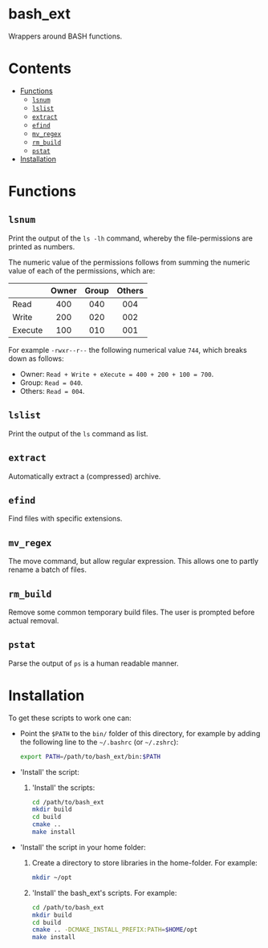 # bash_ext

Wrappers around BASH functions.

# Contents

<!-- MarkdownTOC -->

- [Functions](#functions)
    - [`lsnum`](#lsnum)
    - [`lslist`](#lslist)
    - [`extract`](#extract)
    - [`efind`](#efind)
    - [`mv_regex`](#mvregex)
    - [`rm_build`](#rmbuild)
    - [`pstat`](#pstat)
- [Installation](#installation)

<!-- /MarkdownTOC -->

# Functions

## `lsnum`

Print the output of the `ls -lh` command, whereby the file-permissions are printed as numbers.

The numeric value of the permissions follows from summing the numeric value of each of the permissions, which are:

|         | Owner | Group | Others |
| ------- | :---: | :---: | :----: |
| Read    |  400  |  040  |  004   |
| Write   |  200  |  020  |  002   |
| Execute |  100  |  010  |  001   |

For example `-rwxr--r--` the following numerical value `744`, which breaks down as follows:

* Owner: `Read + Write + eXecute = 400 + 200 + 100 = 700`.
* Group: `Read = 040`.
* Others: `Read = 004`.

## `lslist`

Print the output of the `ls` command as list.

## `extract`

Automatically extract a (compressed) archive.

## `efind`

Find files with specific extensions.

## `mv_regex`

The move command, but allow regular expression. This allows one to partly rename a batch of files.

## `rm_build`

Remove some common temporary build files. The user is prompted before actual removal.

## `pstat`

Parse the output of `ps` is a human readable manner.

# Installation

To get these scripts to work one can:

-   Point the `$PATH` to the `bin/` folder of this directory, for example by adding the following line to the `~/.bashrc` (or `~/.zshrc`):
  
    ```bash
    export PATH=/path/to/bash_ext/bin:$PATH
    ```

-   'Install' the script:
  
    1.  'Install' the scripts:
  
        ```bash
        cd /path/to/bash_ext
        mkdir build
        cd build
        cmake .. 
        make install
        ```
     
-   'Install' the script in your home folder:
  
    1.  Create a directory to store libraries in the home-folder. For example:
  
        ```bash
        mkdir ~/opt
        ```

    2.  'Install' the bash_ext's scripts. For example:
  
        ```bash
        cd /path/to/bash_ext
        mkdir build
        cd build
        cmake .. -DCMAKE_INSTALL_PREFIX:PATH=$HOME/opt
        make install
        ```
